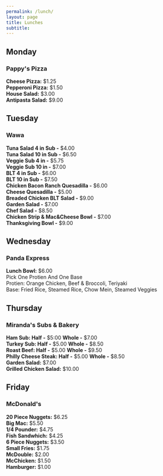 ```yaml
---
permalink: /lunch/
layout: page
title: Lunches
subtitle: 
---
```


## Monday
### Pappy's Pizza
**Cheese Pizza:** $1.25<br />
**Pepperoni Pizza:** $1.50<br />
**House Salad:** $3.00<br />
**Antipasta Salad:** $9.00

## Tuesday
### Wawa
**Tuna Salad 4 in Sub -** $4.00<br />
**Tuna Salad 10 in Sub -** $6.50<br />
**Veggie Sub 4 in -** $5.75<br />
**Veggie Sub 10 in -** $7.00<br />
**BLT 4 in Sub -** $6.00<br />
**BLT 10 in Sub -** $7.50<br />
**Chicken Bacon Ranch Quesadilla -** $6.00<br />
**Cheese Quesadilla -** $5.00<br />
**Breaded Chicken BLT Salad -** $9.00<br />
**Garden Salad -** $7.00<br />
**Chef Salad -** $8.50<br />
**Chicken Strip & Mac&Cheese Bowl -** $7.00<br />
**Thanksgiving Bowl -** $9.00

## Wednesday
### Panda Express
**Lunch Bowl:** $6.00<br />
Pick One Protien And One Base<br />
Protien: Orange Chicken, Beef & Broccoli, Teriyaki<br />
Base: Fried Rice, Steamed Rice, Chow Mein, Steamed Veggies<br />

## Thursday
### Miranda's Subs & Bakery
**Ham Sub: Half -** $5:00 **Whole -** $7.00<br />
**Turkey Sub: Half -** $5.00 **Whole -** $8.50<br />
**Roast Beef: Half -** $5.00 **Whole -** $9.50<br />
**Philly Cheese Steak: Half -** $5.00 **Whole -** $8.50<br />
**Garden Salad:** $7.00<br />
**Grilled Chicken Salad:** $10.00

## Friday
### McDonald's
**20 Piece Nuggets:** $6.25<br />
**Big Mac:** $5.50<br />
**1/4 Pounder:** $4.75<br />
**Fish Sandwhich:**	$4.25<br />
**6 Piece Nuggets:** $3.50<br />
**Small Fries:** $1.75<br />
**McDouble:** $2.00<br />
**McChicken:** $1.50<br />
**Hamburger:** $1.00

